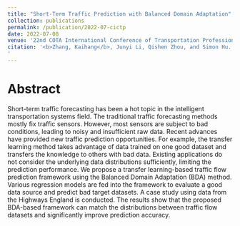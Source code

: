 ```yaml
---
title: "Short-Term Traffic Prediction with Balanced Domain Adaptation"
collection: publications
permalink: /publication/2022-07-cictp
date: 2022-07-08
venue: '22nd COTA International Conference of Transportation Professionals'
citation: '<b>Zhang, Kaihang</b>, Junyi Li, Qishen Zhou, and Simon Hu. 2022. &quot;Short-Term Traffic Prediction with Balanced Domain Adaptation.&quot; In <i>22nd COTA International Conference of Transportation Professionals</i>, 699–711. Changsha, Hunan Province, China: American Society of Civil Engineers.
'
---
```


# Abstract
Short-term traffic forecasting has been a hot topic in the intelligent transportation systems field. The traditional traffic forecasting methods mostly fix traffic sensors. However, most sensors are subject to bad conditions, leading to noisy and insufficient raw data. Recent advances have provided new traffic prediction opportunities. For example, the transfer learning method takes advantage of data trained on one good dataset and transfers the knowledge to others with bad data. Existing applications do not consider the underlying data distributions sufficiently, limiting the prediction performance. We propose a transfer learning-based traffic flow prediction framework using the Balanced Domain Adaptation (BDA) method. Various regression models are fed into the framework to evaluate a good data source and predict bad target datasets. A case study using data from the Highways England is conducted. The results show that the proposed BDA-based framework can match the distributions between traffic flow datasets and significantly improve prediction accuracy.
